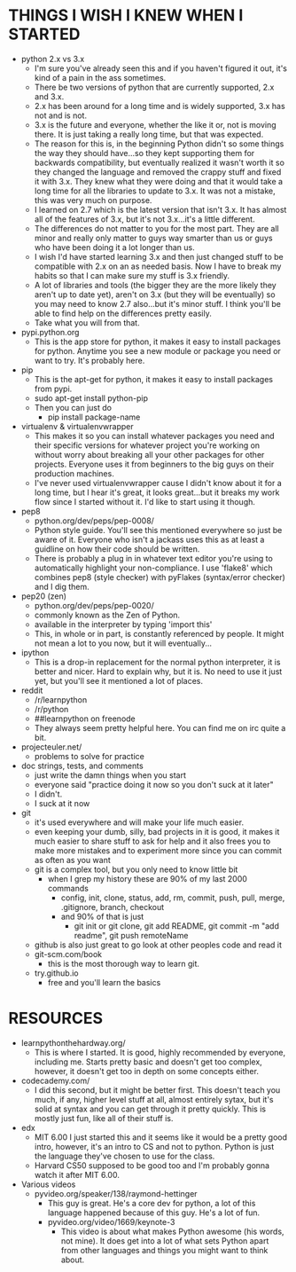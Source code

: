 THINGS I WISH I KNEW WHEN I STARTED
===================================
- python 2.x vs 3.x
    - I'm sure you've already seen this and if you haven't figured it out, 
    it's kind of a pain in the ass sometimes.
    - There be two versions of python that are currently supported, 2.x and 3.x.
    - 2.x has been around for a long time and is widely supported, 3.x has not
    and is not.
    - 3.x is the future and everyone, whether the like it or, not is moving
    there. It is just taking a really long time, but that was expected.
    - The reason for this is, in the beginning Python didn't so some things
    the way they should have...so they kept supporting them for backwards
    compatibility, but eventually realized it wasn't worth it so they changed
    the language and removed the crappy stuff and fixed it with 3.x.  They knew
    what they were doing and that it would take a long time for all the libraries
    to update to 3.x.  It was not a mistake, this was very much on purpose.
    - I learned on 2.7 which is the latest version that isn't 3.x.  It has
    almost all of the features of 3.x, but it's not 3.x...it's a little different.
    - The differences do not matter to you for the most part. They are all minor
    and really only matter to guys way smarter than us or guys who have been
    doing it a lot longer than us.
    - I wish I'd have started learning 3.x and then just changed stuff to be
    compatible with 2.x on an as needed basis.  Now I have to break my habits
    so that I can make sure my stuff is 3.x friendly.
    - A lot of libraries and tools (the bigger they are the more likely they
    aren't up to date yet), aren't on 3.x (but they will be eventually) so you
    may need to know 2.7 also...but it's minor stuff.  I think you'll be able
    to find help on the differences pretty easily.
    - Take what you will from that.
- pypi.python.org
    - This is the app store for python, it makes it easy to install packages
    for python. Anytime you see a new module or package you need or want to
    try.  It's probably here.
- pip
    - This is the apt-get for python, it makes it easy to install packages
    from pypi.
    - sudo apt-get install python-pip
    - Then you can just do
        - pip install package-name
- virtualenv & virtualenvwrapper
    - This makes it so you can install whatever packages you need and
    their specific versions for whatever project you're working on without
    worry about breaking all your other packages for other projects. Everyone
    uses it from beginners to the big guys on their production machines.
    - I've never used virtualenvwrapper cause I didn't know about it
    for a long time, but I hear it's great, it looks great...but it breaks
    my work flow since I started without it.  I'd like to start using it though.
- pep8
    - python.org/dev/peps/pep-0008/
    - Python style guide.  You'll see this mentioned everywhere so just be
    aware of it.  Everyone who isn't a jackass uses this as at least a guidline
    on how their code should be written.
    - There is probably a plug in in whatever text editor you're using to
    automatically highlight your non-compliance.  I use 'flake8' which combines
    pep8 (style checker) with pyFlakes (syntax/error checker) and I dig them.
- pep20 (zen)
    - python.org/dev/peps/pep-0020/
    - commonly known as the Zen of Python.
    - available in the interpreter by typing 'import this'
    - This, in whole or in part, is constantly referenced by people. It might not
    mean a lot to you now, but it will eventually...
- ipython
    - This is a drop-in replacement for the normal python interpreter, it is
    better and nicer.  Hard to explain why, but it is.  No need to use it
    just yet, but you'll see it mentioned a lot of places.
- reddit
    - /r/learnpython
    - /r/python
    - ##learnpython on freenode
    - They always seem pretty helpful here.  You can find me on irc quite a bit.
- projecteuler.net/
    - problems to solve for practice
- doc strings, tests, and comments
    - just write the damn things when you start
    - everyone said "practice doing it now so you don't suck at it later"
    - I didn't.
    - I suck at it now
- git
    - it's used everywhere and will make your life much easier.
    - even keeping your dumb, silly, bad projects in it is good, it makes it much
    easier to share stuff to ask for help and it also frees you to make more
    mistakes and to experiment more since you can commit as often as you want
    - git is a complex tool, but you only need to know little bit
        - when I grep my history these are 90% of my last 2000 commands
            - config, init, clone, status, add, rm, commit, push, pull, merge,
            .gitignore, branch, checkout
            - and 90% of that is just
                - git init or git clone, git add README, git commit -m "add readme",
                git push remoteName
    - github is also just great to go look at other peoples code and read it
    - git-scm.com/book
        - this is the most thorough way to learn git.
    - try.github.io
        - free and you'll learn the basics

RESOURCES
=============

- learnpythonthehardway.org/
    - This is where I started.  It is good, highly recommended by everyone,
    including me.  Starts pretty basic and doesn't get too complex, however,
    it doesn't get too in depth on some concepts either.
- codecademy.com/
    - I did this second, but it might be better first.  This doesn't teach you
    much, if any, higher level stuff at all, almost entirely sytax, but it's
    solid at syntax and you can get through it pretty quickly. This is mostly
    just fun, like all of their stuff is.
- edx
    - MIT 6.00 I just started this and it seems like it would be a pretty good
    intro, however, it's an intro to CS and not to python.  Python is just the
    language they've chosen to use for the class.
    - Harvard CS50 supposed to be good too and I'm probably gonna watch it after
    MIT 6.00.
- Various videos
    - pyvideo.org/speaker/138/raymond-hettinger
        - This guy is great.  He's a core dev for python, a lot of this language
        happened because of this guy.  He's a lot of fun.
        - pyvideo.org/video/1669/keynote-3
            - This video is about what makes Python awesome (his words, not
            mine). It does get into a lot of what sets Python apart from other
            languages and things you might want to think about.
